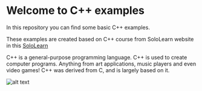 # Welcome to C++ examples 

In this repository you can find some basic C++ examples.

These examples are created based on C++ course from SoloLearn website in this [SoloLearn](https://www.sololearn.com/Play/CPlusPlus/)  

C++ is a general-purpose programming language.
C++ is used to create computer programs. Anything from art applications, music players and even video games!
C++ was derived from C, and is largely based on it.

![alt text](https://is4-ssl.mzstatic.com/image/thumb/Purple128/v4/3c/81/07/3c8107c7-aaa8-30d2-9b73-cba06bc296c1/source/512x512bb.jpg)


